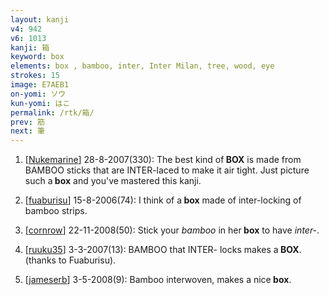 ```yaml
---
layout: kanji
v4: 942
v6: 1013
kanji: 箱
keyword: box
elements: box , bamboo, inter, Inter Milan, tree, wood, eye
strokes: 15
image: E7AEB1
on-yomi: ソウ
kun-yomi: はこ
permalink: /rtk/箱/
prev: 筋
next: 筆
---
```


1) [<a href="http://kanji.koohii.com/profile/Nukemarine">Nukemarine</a>] 28-8-2007(330): The best kind of<strong> BOX</strong> is made from BAMBOO sticks that are INTER-laced to make it air tight. Just picture such a<strong> box</strong> and you&#039;ve mastered this kanji.

2) [<a href="http://kanji.koohii.com/profile/fuaburisu">fuaburisu</a>] 15-8-2006(74): I think of a<strong> box</strong> made of inter-locking of bamboo strips.

3) [<a href="http://kanji.koohii.com/profile/cornrow">cornrow</a>] 22-11-2008(50): Stick your <em>bamboo</em> in her<strong> box</strong> to have <em>inter-</em>.

4) [<a href="http://kanji.koohii.com/profile/ruuku35">ruuku35</a>] 3-3-2007(13): BAMBOO that INTER- locks makes a<strong> BOX</strong>. (thanks to Fuaburisu).

5) [<a href="http://kanji.koohii.com/profile/jameserb">jameserb</a>] 3-5-2008(9): Bamboo interwoven, makes a nice<strong> box</strong>.

